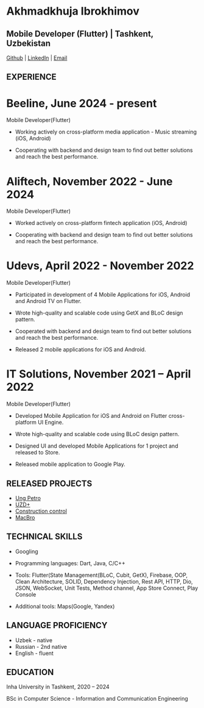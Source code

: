 # Akhmadkhuja Ibrokhimov

## Mobile Developer (Flutter) | Tashkent, Uzbekistan
[Github](https://github.com/a-ibrkh) | [LinkedIn](https://www.linkedin.com/in/akhmadkhuja-ibrokhimov-562554237/) | [Email](axmadxojaibrohimov@gmail.com)

## EXPERIENCE

# Beeline, June 2024 - present

Mobile Developer(Flutter)

* Working actively on cross-platform media application - Music streaming (iOS, Android)

* Cooperating with backend and design team to find out better solutions and reach the best performance.


# Aliftech, November 2022 - June 2024

Mobile Developer(Flutter)

* Worked actively on cross-platform fintech application (iOS, Android)

* Cooperating with backend and design team to find out better solutions and reach the best performance.

# Udevs, April 2022 - November 2022

Mobile Developer(Flutter)

* Participated in development of 4 Mobile Applications for iOS, Android and Android TV on Flutter.

* Wrote high-quality and scalable code using GetX and BLoC design pattern.

* Cooperated with backend and design team to find out better solutions and reach the best performance.

* Released 2 mobile applications for iOS and Android.

# IT Solutions, November 2021 – April 2022

Mobile Developer(Flutter)

* Developed Mobile Application for iOS and Android on Flutter cross-platform UI Engine.

* Wrote high-quality and scalable code using BLoC design pattern.

* Designed UI and developed Mobile Applications for 1 project and released to Store.

* Released mobile application to Google Play.

## RELEASED PROJECTS

* [Ung Petro](https://apps.apple.com/uz/app/astoria-oil/id1596591895)
* [UZD+](https://apps.apple.com/uz/app/uzd/id6445950833)
* [Construction control](https://apps.apple.com/uz/app/qurilish-davlat-nazorati/id1620672364)
* [MacBro](https://apps.apple.com/uz/app/macbro/id1612827886)


## TECHNICAL SKILLS

* Googling

* Programming languages: Dart, Java, C/C++

* Tools: Flutter(State Management(BLoC, Cubit, GetX), Firebase, OOP, Clean Architecture, SOLID, Dependency Injection, Rest API, HTTP, Dio, JSON, WebSocket, Unit Tests, Method channel, App Store Connect, Play Console
* Additional tools: Maps(Google, Yandex) 

## LANGUAGE PROFICIENCY

* Uzbek - native
* Russian - 2nd native
* English - fluent

## EDUCATION

Inha University in Tashkent, 2020 – 2024

BSc in Computer Science - Information and Communication Engineering
